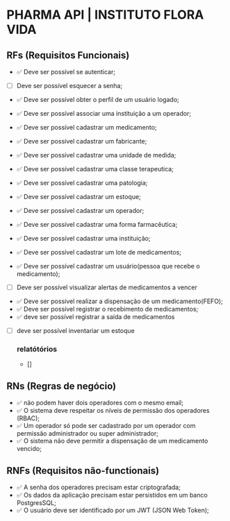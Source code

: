 # PHARMA API | INSTITUTO FLORA VIDA

## RFs (Requisitos Funcionais)

- ✅ Deve ser possível se autenticar;
- [ ] Deve ser possível esquecer a senha;
- ✅ Deve ser possível obter o perfil de um usuário logado;

- ✅ Deve ser possível associar uma instituição a um operador; 

- ✅ Deve ser possível cadastrar um medicamento;
- ✅ Deve ser possível cadastrar um fabricante;
- ✅ Deve ser possível cadastrar uma unidade de medida;
- ✅ Deve ser possível cadastrar uma classe terapeutica;
- ✅ Deve ser possível cadastrar uma patologia;
- ✅ Deve ser possível cadastrar um estoque;
- ✅ Deve ser possível cadastrar um operador;
- ✅ Deve ser possível cadastrar uma forma farmacêutica;
- ✅ Deve ser possível cadastrar uma instituição;
- ✅ Deve ser possível cadastrar um lote de medicamentos;
- ✅ Deve ser possível cadastrar um usuário(pessoa que recebe o medicamento);

- [ ] Deve ser possível visualizar alertas de medicamentos a vencer
- ✅ Deve ser possível realizar a dispensação de um medicamento(FEFO);
- ✅ Deve ser possível registrar o recebimento de medicamentos;
- ✅ deve ser possível registrar a saída de medicamentos
- [ ] deve ser possível inventariar um estoque


  ### relatótórios
  - []

## RNs (Regras de negócio)

- ✅ não podem haver dois operadores com o mesmo email;
- ✅ O sistema deve respeitar os níveis de permissão dos operadores (RBAC); 
- ✅ Um operador só pode ser cadastrado por um operador com permissão administrador ou super administrador;
- ✅ O sistema não deve permitir a dispensação de um medicamento vencido;


## RNFs (Requisitos não-functionais)

- ✅  A senha dos operadores precisam estar criptografada;
- ✅  Os dados da aplicação precisam estar persistidos em um banco PostgresSQL; 
- ✅  O usuário deve ser identificado por um JWT (JSON Web Token);
